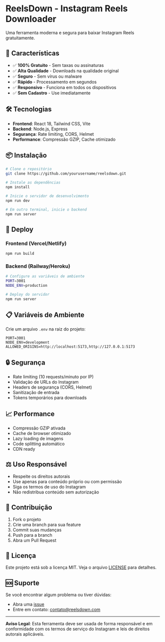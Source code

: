 # ReelsDown - Instagram Reels Downloader

Uma ferramenta moderna e segura para baixar Instagram Reels gratuitamente.

## 🚀 Características

- ✅ **100% Gratuito** - Sem taxas ou assinaturas
- ✅ **Alta Qualidade** - Downloads na qualidade original
- ✅ **Seguro** - Sem vírus ou malware
- ✅ **Rápido** - Processamento em segundos
- ✅ **Responsivo** - Funciona em todos os dispositivos
- ✅ **Sem Cadastro** - Use imediatamente

## 🛠️ Tecnologias

- **Frontend**: React 18, Tailwind CSS, Vite
- **Backend**: Node.js, Express
- **Segurança**: Rate limiting, CORS, Helmet
- **Performance**: Compressão GZIP, Cache otimizado

## 📦 Instalação

```bash
# Clone o repositório
git clone https://github.com/yourusername/reelsdown.git

# Instale as dependências
npm install

# Inicie o servidor de desenvolvimento
npm run dev

# Em outro terminal, inicie o backend
npm run server
```

## 🚀 Deploy

### Frontend (Vercel/Netlify)
```bash
npm run build
```

### Backend (Railway/Heroku)
```bash
# Configure as variáveis de ambiente
PORT=3001
NODE_ENV=production

# Deploy do servidor
npm run server
```

## 📋 Variáveis de Ambiente

Crie um arquivo `.env` na raiz do projeto:

```env
PORT=3001
NODE_ENV=development
ALLOWED_ORIGINS=http://localhost:5173,http://127.0.0.1:5173
```

## 🔒 Segurança

- Rate limiting (10 requests/minuto por IP)
- Validação de URLs do Instagram
- Headers de segurança (CORS, Helmet)
- Sanitização de entrada
- Tokens temporários para downloads

## 📈 Performance

- Compressão GZIP ativada
- Cache de browser otimizado
- Lazy loading de imagens
- Code splitting automático
- CDN ready

## ⚖️ Uso Responsável

- Respeite os direitos autorais
- Use apenas para conteúdo próprio ou com permissão
- Siga os termos de uso do Instagram
- Não redistribua conteúdo sem autorização

## 🤝 Contribuição

1. Fork o projeto
2. Crie uma branch para sua feature
3. Commit suas mudanças
4. Push para a branch
5. Abra um Pull Request

## 📄 Licença

Este projeto está sob a licença MIT. Veja o arquivo [LICENSE](LICENSE) para detalhes.

## 🆘 Suporte

Se você encontrar algum problema ou tiver dúvidas:

- Abra uma [issue](https://github.com/yourusername/reelsdown/issues)
- Entre em contato: contato@reelsdown.com

---

**Aviso Legal**: Esta ferramenta deve ser usada de forma responsável e em conformidade com os termos de serviço do Instagram e leis de direitos autorais aplicáveis.
